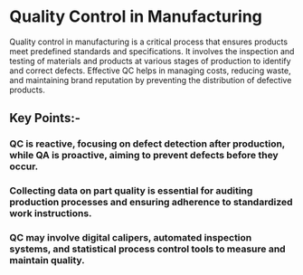 # Quality Control in Manufacturing

Quality control in manufacturing is a critical process that ensures products meet predefined standards and specifications. It involves the inspection and testing of materials and products at various stages of production to identify and correct defects. Effective QC helps in managing costs, reducing waste, and maintaining brand reputation by preventing the distribution of defective products.

## Key Points:-

### QC is reactive, focusing on defect detection after production, while QA is proactive, aiming to prevent defects before they occur.
### Collecting data on part quality is essential for auditing production processes and ensuring adherence to standardized work instructions.
### QC may involve digital calipers, automated inspection systems, and statistical process control tools to measure and maintain quality.

 
